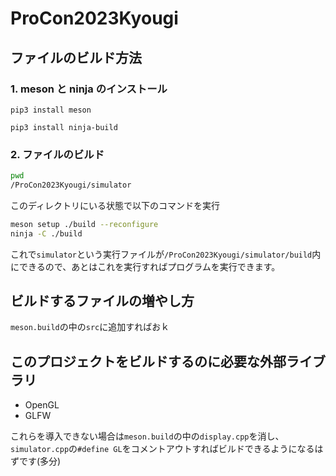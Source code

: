 # ProCon2023Kyougi

## ファイルのビルド方法

### 1. meson と ninja のインストール

`pip3 install meson`

`pip3 install ninja-build`

### 2. ファイルのビルド

```bash
pwd
/ProCon2023Kyougi/simulator
```

このディレクトリにいる状態で以下のコマンドを実行

```bash
meson setup ./build --reconfigure
ninja -C ./build
```

これで`simulator`という実行ファイルが`/ProCon2023Kyougi/simulator/build`内にできるので、あとはこれを実行すればプログラムを実行できます。

## ビルドするファイルの増やし方

`meson.build`の中の`src`に追加すればおｋ

## このプロジェクトをビルドするのに必要な外部ライブラリ

- OpenGL
- GLFW

これらを導入できない場合は`meson.build`の中の`display.cpp`を消し、`simulator.cpp`の`#define GL`をコメントアウトすればビルドできるようになるはずです(多分)

